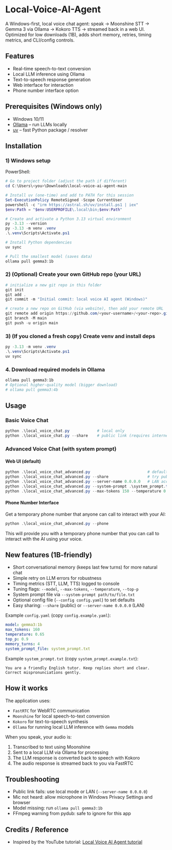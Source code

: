 # Local-Voice-AI-Agent
A Windows-first, local voice chat agent: speak → Moonshine STT → Gemma 3 via Ollama → Kokoro TTS → streamed back in a web UI. Optimized for low downloads (1B), adds short memory, retries, timing metrics, and CLI/config controls.

## Features

- Real-time speech-to-text conversion
- Local LLM inference using Ollama
- Text-to-speech response generation
- Web interface for interaction
- Phone number interface option

## Prerequisites (Windows only)

- Windows 10/11
- [Ollama](https://ollama.ai/) – run LLMs locally
- [uv](https://github.com/astral-sh/uv) – fast Python package / resolver

## Installation

### 1) Windows setup

PowerShell:

```powershell
# Go to project folder (adjust the path if different)
cd C:\Users\<you>\Downloads\local-voice-ai-agent-main

# Install uv (one-time) and add to PATH for this session
Set-ExecutionPolicy RemoteSigned -Scope CurrentUser
powershell -c "irm https://astral.sh/uv/install.ps1 | iex"
$env:Path = "$env:USERPROFILE\.local\bin;$env:Path"

# Create and activate a Python 3.13 virtual environment
py -3.13 --version
py -3.13 -m venv .venv
.\.venv\Scripts\Activate.ps1

# Install Python dependencies
uv sync

# Pull the smallest model (saves data)
ollama pull gemma3:1b
```

### 2) (Optional) Create your own GitHub repo (your URL)

```powershell
# initialize a new git repo in this folder
git init
git add .
git commit -m "Initial commit: local voice AI agent (Windows)"

# create a new repo on GitHub (via website), then add your remote URL
git remote add origin https://github.com/<your-username>/<your-repo>.git
git branch -M main
git push -u origin main
```

### 3) (If you cloned a fresh copy) Create venv and install deps

```powershell
py -3.13 -m venv .venv
.\.venv\Scripts\Activate.ps1
uv sync
```

### 4. Download required models in Ollama

```powershell
ollama pull gemma3:1b
# Optional higher-quality model (bigger download)
# ollama pull gemma3:4b
```

## Usage

### Basic Voice Chat

```powershell
python .\local_voice_chat.py            # local only
python .\local_voice_chat.py --share    # public link (requires internet)
```

### Advanced Voice Chat (with system prompt)

#### Web UI (default)
```powershell
python .\local_voice_chat_advanced.py                         # defaults to gemma3:1b
python .\local_voice_chat_advanced.py --share                 # try public link
python .\local_voice_chat_advanced.py --server-name 0.0.0.0   # LAN access
python .\local_voice_chat_advanced.py --system-prompt .\system_prompt.txt
python .\local_voice_chat_advanced.py --max-tokens 150 --temperature 0.6 --top-p 0.85
```

#### Phone Number Interface
Get a temporary phone number that anyone can call to interact with your AI:
```powershell
python .\local_voice_chat_advanced.py --phone
```

This will provide you with a temporary phone number that you can call to interact with the AI using your voice.

## New features (1B-friendly)

- Short conversational memory (keeps last few turns) for more natural chat
- Simple retry on LLM errors for robustness
- Timing metrics (STT, LLM, TTS) logged to console
- Tuning flags: `--model`, `--max-tokens`, `--temperature`, `--top-p`
- System prompt file via `--system-prompt path/to/file.txt`
- Optional config file (`--config config.yaml`) to set defaults
- Easy sharing: `--share` (public) or `--server-name 0.0.0.0` (LAN)

Example `config.yaml` (copy `config.example.yaml`):

```yaml
model: gemma3:1b
max_tokens: 160
temperature: 0.65
top_p: 0.9
memory_turns: 4
system_prompt_file: system_prompt.txt
```

Example `system_prompt.txt` (copy `system_prompt.example.txt`):

```text
You are a friendly English tutor. Keep replies short and clear. Correct mispronunciations gently.
```

## How it works

The application uses:
- `FastRTC` for WebRTC communication
- `Moonshine` for local speech-to-text conversion
- `Kokoro` for text-to-speech synthesis
- `Ollama` for running local LLM inference with `Gemma` models

When you speak, your audio is:
1. Transcribed to text using Moonshine
2. Sent to a local LLM via Ollama for processing
3. The LLM response is converted back to speech with Kokoro
4. The audio response is streamed back to you via FastRTC

## Troubleshooting

- Public link fails: use local mode or LAN (`--server-name 0.0.0.0`)
- Mic not heard: allow microphone in Windows Privacy Settings and browser
- Model missing: run `ollama pull gemma3:1b`
- FFmpeg warning from pydub: safe to ignore for this app

## Credits / Reference

- Inspired by the YouTube tutorial: [Local Voice AI Agent tutorial](https://youtu.be/M6vI4Wk-Y4Q?si=BGuYTTjvWTLQ1dAY)
